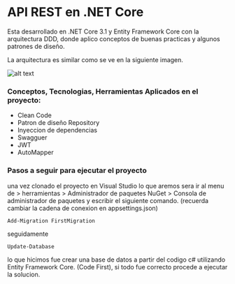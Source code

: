 # API REST en .NET Core
Esta desarrollado en .NET Core 3.1 y Entity Framework Core con la arquitectura DDD, donde aplico conceptos de buenas practicas y algunos patrones de diseño.

La arquitectura es similar como se ve en la siguiente imagen.

![alt text](https://1.bp.blogspot.com/-f9QYYWLc1Uk/UoKzpDHYkkI/AAAAAAAACA4/OD1bq9MLYFY/s1600/DDD_png_pure.png)

### Conceptos, Tecnologias, Herramientas Aplicados en el proyecto:

* Clean Code
* Patron de diseño Repository
* Inyeccion de dependencias
* Swagguer
* JWT
* AutoMapper

### Pasos a seguir para ejecutar el proyecto

una vez clonado el proyecto en Visual Studio lo que aremos sera ir al menu de > herramientas > Administrador de paquetes NuGet > Consola de administrador de paquetes y escribir el siguiente comando. (recuerda cambiar la cadena de conexion en appsettings.json)

```
Add-Migration FirstMigration
```
seguidamente
```
Update-Database
```
lo que hicimos fue crear una base de datos a partir del codigo c# utilizando Entity Framework Core. (Code First), si todo fue correcto procede a ejecutar la solucion.
